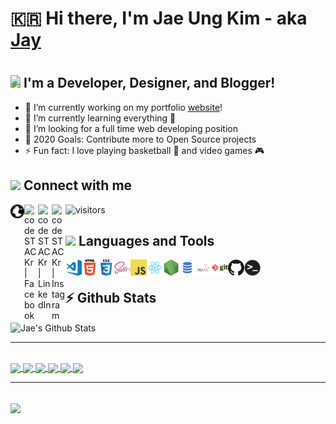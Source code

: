 
# :kr: Hi there, I'm Jae Ung Kim - aka [Jay][website] 

# <img style="position: absolute" src = "https://media.giphy.com/media/Cmr1OMJ2FN0B2/giphy.gif" width="300">

## <img src="https://media.giphy.com/media/WUlplcMpOCEmTGBtBW/giphy.gif" width="30"> I'm a Developer, Designer, and Blogger!
- 🔭 I’m currently working on my portfolio [website]!
- 🌱 I’m currently learning everything 🤣
- 👯 I’m looking for a full time web developing position
- 🥅 2020 Goals: Contribute more to Open Source projects
- ⚡ Fun fact: I love playing basketball 🏀 and video games :video_game:

## <img src = "https://media.giphy.com/media/o2V3s21kb9jPO/giphy.gif" width="30"> Connect with me
[<img align="left" alt="jaeungkim.com" width="22px" src="https://raw.githubusercontent.com/iconic/open-iconic/master/svg/globe.svg" />][website]
[<img align="left" alt="codeSTACKr | Facebook" width="22px" src="https://cdn.jsdelivr.net/npm/simple-icons@v3/icons/facebook.svg" />][facebook]
[<img align="left" alt="codeSTACKr | LinkedIn" width="22px" src="https://cdn.jsdelivr.net/npm/simple-icons@v3/icons/linkedin.svg" />][linkedin]
[<img align="left" alt="codeSTACKr | Instagram" width="22px" src="https://cdn.jsdelivr.net/npm/simple-icons@v3/icons/instagram.svg" />][instagram]
 ![visitors](https://visitor-badge.glitch.me/badge?page_id==jaeungkim)
<br />


## <img src = "https://media.giphy.com/media/26n7b7PjSOZJwVCmY/giphy.gif" width="30"> Languages and Tools
<img align="left" alt="Visual Studio Code" width="26px" src="https://raw.githubusercontent.com/github/explore/80688e429a7d4ef2fca1e82350fe8e3517d3494d/topics/visual-studio-code/visual-studio-code.png" />
<img align="left" alt="HTML5" width="26px" src="https://raw.githubusercontent.com/github/explore/80688e429a7d4ef2fca1e82350fe8e3517d3494d/topics/html/html.png" />
<img align="left" alt="CSS3" width="26px" src="https://raw.githubusercontent.com/github/explore/80688e429a7d4ef2fca1e82350fe8e3517d3494d/topics/css/css.png" />
<img align="left" alt="Sass" width="26px" src="https://raw.githubusercontent.com/github/explore/80688e429a7d4ef2fca1e82350fe8e3517d3494d/topics/sass/sass.png" />
<img align="left" alt="JavaScript" width="26px" src="https://raw.githubusercontent.com/github/explore/80688e429a7d4ef2fca1e82350fe8e3517d3494d/topics/javascript/javascript.png" />
<img align="left" alt="React" width="26px" src="https://raw.githubusercontent.com/github/explore/80688e429a7d4ef2fca1e82350fe8e3517d3494d/topics/react/react.png" />
<img align="left" alt="Node.js" width="26px" src="https://raw.githubusercontent.com/github/explore/80688e429a7d4ef2fca1e82350fe8e3517d3494d/topics/nodejs/nodejs.png" />
<img align="left" alt="SQL" width="26px" src="https://raw.githubusercontent.com/github/explore/80688e429a7d4ef2fca1e82350fe8e3517d3494d/topics/sql/sql.png" />
<img align="left" alt="MySQL" width="26px" src="https://raw.githubusercontent.com/github/explore/80688e429a7d4ef2fca1e82350fe8e3517d3494d/topics/mysql/mysql.png" />
<img align="left" alt="Git" width="26px" src="https://raw.githubusercontent.com/github/explore/80688e429a7d4ef2fca1e82350fe8e3517d3494d/topics/git/git.png" />
<img align="left" alt="GitHub" width="26px" src="https://raw.githubusercontent.com/github/explore/78df643247d429f6cc873026c0622819ad797942/topics/github/github.png" />
<img align="left" alt="Terminal" width="26px" src="https://raw.githubusercontent.com/github/explore/80688e429a7d4ef2fca1e82350fe8e3517d3494d/topics/terminal/terminal.png" />
<br />


## :zap: Github Stats
<!-- Github stat pie chart image -->
<img align = "center" alt = "Jae's Github Stats" src = "https://github-readme-stats.jaeungkim.vercel.app/api?username=jaeungkim&show_icons=true&theme=dark" />

---

<br />
<!-- Github Repo Cards -->
<a href="https://github.com/jaeungkim/React_Portfolio">
  <img align="center" src="https://github-readme-stats.jaeungkim.vercel.app/api/pin/?username=jaeungkim&repo=React_Portfolio&theme=dark" />
</a>
<a href="https://github.com/jaeungkim/Resume-with-JSON">
  <img align="center" src="https://github-readme-stats.jaeungkim.vercel.app/api/pin/?username=jaeungkim&repo=Resume-with-JSON&theme=dark" />
</a>
<a href="https://github.com/jaeungkim/CaffeineHolic_website">
  <img align="center" src="https://github-readme-stats.jaeungkim.vercel.app/api/pin/?username=jaeungkim&repo=CaffeineHolic_website&theme=dark" />
</a>
<a href="https://github.com/jaeungkim/Lental_website">
  <img align="center" src="https://github-readme-stats.jaeungkim.vercel.app/api/pin/?username=jaeungkim&repo=Lental_website&theme=dark" />
</a>
<a href="https://github.com/jaeungkim/COSC419">
  <img align="center" src="https://github-readme-stats.jaeungkim.vercel.app/api/pin/?username=jaeungkim&repo=COSC419&theme=dark" />
</a>
<a href="https://github.com/jaeungkim/COSC315">
  <img align="center" src="https://github-readme-stats.jaeungkim.vercel.app/api/pin/?username=jaeungkim&repo=COSC315&theme=dark" />
</a>

---

<br />
<!-- Github Top Languages card -->
  <img align="center" src="https://github-readme-stats.jaeungkim.vercel.app/api/top-langs/?username=jaeungkim&theme=dark" />


[website]: https://jaeungkim.com
[instagram]: https://instagram.com/jaekiim
[linkedin]: https://linkedin.com/in/jaeungkim0526/
[facebook]: https://facebook.com/kjw9149
